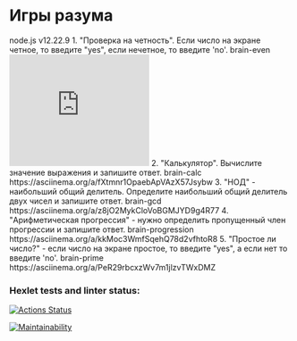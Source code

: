 <h1> Игры разума</h1>
node.js v12.22.9
1. "Проверка на четность". Если число на экране четное, то введите "yes", если нечетное, то введите 'no'.
brain-even
<embed type="video/webm"
       src="https://asciinema.org/a/ZQBwwIW0I6EHHqtI225Y1qTkM"
       width="250"
       height="200">
2. "Калькулятор". Вычислите значение выражения и запишите ответ.
brain-calc
https://asciinema.org/a/fXtmnr1OpaebApVAzX57Jsybw
3. "НОД" - наибольший общий делитель. Определите наибольший общий делитель двух чисел и запишите ответ.
brain-gcd 
https://asciinema.org/a/z8jO2MykCloVoBGMJYD9g4R77
4. "Арифметическая прогрессия" - нужно определить пропущенный член прогрессии и запишите ответ.
brain-progression
https://asciinema.org/a/kkMoc3WmfSqehQ78d2vfhtoR8
5. "Простое ли число?" - если число на экране простое, то введите "yes", а если нет то введите 'no'.
brain-prime
https://asciinema.org/a/PeR29rbcxzWv7m1jlzvTWxDMZ


### Hexlet tests and linter status:
[![Actions Status](https://github.com/eezhik/frontend-project-44/workflows/hexlet-check/badge.svg)](https://github.com/eezhik/frontend-project-44/actions)

[![Maintainability](https://api.codeclimate.com/v1/badges/eaba502a13ff59bedfdf/maintainability)](https://codeclimate.com/github/eezhik/frontend-project-44/maintainability)

